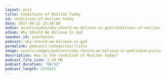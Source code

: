 ```yaml
---
layout: post
title: Conditions of Muslims Today
id: conditions-of-muslims-today
date: 2017-09-22 23:40:00
audio: assets/audio/why-should-we-believe-in-god/conditions-of-muslims-today.mp3
album: Why Should We Believe In God
speaker_id: yusufestes
podcast: why-should-we-believe-in-god
permalink: podcast/:categories/:title
image: assets/images/podcasts/why-should-we-believe-in-god/album-picture-small.jpg
description: How is the condition of Muslims today?
podcast_file_size: 2.34 MB
podcast_duration: "04:52"
podcast_length: 2335411
---
```

